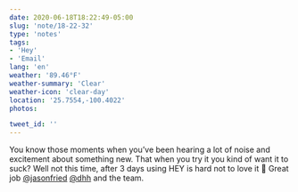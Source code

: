```yaml
---
date: 2020-06-18T18:22:49-05:00
slug: 'note/18-22-32'
type: 'notes'
tags:
- 'Hey'
- 'Email'
lang: 'en'
weather: '89.46°F'
weather-summary: 'Clear'
weather-icon: 'clear-day'
location: '25.7554,-100.4022'
photos:

tweet_id: ''
---
```

You know those moments when you’ve been hearing a lot of noise and excitement about something new. That when you try it you kind of want it to suck? Well not this time, after 3 days using HEY is hard not to love it 🤩 
Great job [@jasonfried](https://twitter.com/@jasonfried) [@dhh](https://twitter.com/@dhh) and the team.  